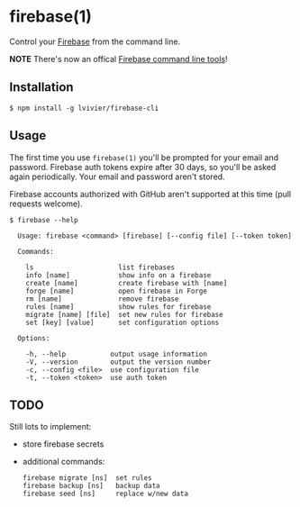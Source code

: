# firebase(1)

Control your [Firebase](http://firebase.com) from the command line.

**NOTE** There's now an offical [Firebase command line tools](https://github.com/firebase/firebase-tools)!

## Installation

```
$ npm install -g lvivier/firebase-cli
```

## Usage

The first time you use `firebase(1)` you'll be prompted for your 
email and password. Firebase auth tokens expire after 30 days, so 
you'll be asked again periodically. Your email and password aren't stored.

Firebase accounts authorized with GitHub aren't supported at this 
time (pull requests welcome).

```
$ firebase --help

  Usage: firebase <command> [firebase] [--config file] [--token token]

  Commands:

    ls                     list firebases
    info [name]            show info on a firebase
    create [name]          create firebase with [name]
    forge [name]           open firebase in Forge
    rm [name]              remove firebase
    rules [name]           show rules for firebase
    migrate [name] [file]  set new rules for firebase
    set [key] [value]      set configuration options

  Options:

    -h, --help           output usage information
    -V, --version        output the version number
    -c, --config <file>  use configuration file
    -t, --token <token>  use auth token
```

## TODO

Still lots to implement:

- store firebase secrets
- additional commands:
  
  ```
  firebase migrate [ns]  set rules
  firebase backup [ns]   backup data
  firebase seed [ns]     replace w/new data
  ```
